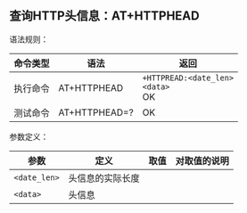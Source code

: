## 查询HTTP头信息：AT+HTTPHEAD

语法规则：

| 命令类型 | 语法          | 返回                                      |
| -------- | ------------- | ----------------------------------------- |
| 执行命令 | AT+HTTPHEAD   | `+HTTPREAD:<date_len>`<br>`<data>` <br>OK |
| 测试命令 | AT+HTTPHEAD=? | OK                                        |

 

参数定义：

| 参数         | 定义             | 取值 | 对取值的说明 |
| ------------ | ---------------- | ---- | ------------ |
| `<date_len>` | 头信息的实际长度 |      |              |
| `<data>`     | 头信息           |      |              |

 
